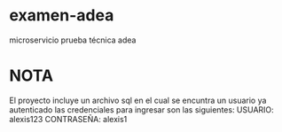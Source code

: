 # examen-adea
microservicio prueba técnica adea
# NOTA
El proyecto incluye un archivo sql en el cual se encuntra un usuario ya autenticado las credenciales para ingresar son las siguientes:
USUARIO: alexis123
CONTRASEÑA: alexis1
